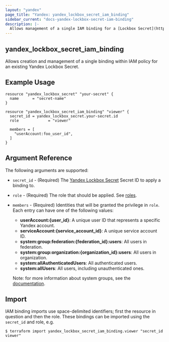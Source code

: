```yaml
---
layout: "yandex"
page_title: "Yandex: yandex_lockbox_secret_iam_binding"
sidebar_current: "docs-yandex-lockbox-secret-iam-binding"
description: |-
  Allows management of a single IAM binding for a [Lockbox Secret](https://cloud.yandex.com/docs/lockbox/).
---
```


## yandex\_lockbox\_secret\_iam\_binding

Allows creation and management of a single binding within IAM policy for
an existing Yandex Lockbox Secret.

## Example Usage

```hcl
resource "yandex_lockbox_secret" "your-secret" {
  name      = "secret-name"
}

resource "yandex_lockbox_secret_iam_binding" "viewer" {
  secret_id = yandex_lockbox_secret.your-secret.id
  role             = "viewer"

  members = [
    "userAccount:foo_user_id",
  ]
}
```

## Argument Reference

The following arguments are supported:

* `secret_id` - (Required) The [Yandex Lockbox Secret](https://cloud.yandex.com/docs/lockbox/) Secret ID to apply a binding to.

* `role` - (Required) The role that should be applied. See [roles](https://cloud.yandex.com/docs/lockbox/security/).

* `members` - (Required) Identities that will be granted the privilege in `role`.
  Each entry can have one of the following values:
    * **userAccount:{user_id}**: A unique user ID that represents a specific Yandex account.
    * **serviceAccount:{service_account_id}**: A unique service account ID.
    * **system:group:federation:{federation_id}:users**: All users in federation.
    * **system:group:organization:{organization_id}:users**: All users in organization.
    * **system:allAuthenticatedUsers**: All authenticated users.
    * **system:allUsers**: All users, including unauthenticated ones.

    Note: for more information about system groups, see the [documentation](https://cloud.yandex.com/docs/iam/concepts/access-control/system-group).

## Import

IAM binding imports use space-delimited identifiers; first the resource in question and then the role.
These bindings can be imported using the `secret_id` and role, e.g.

```
$ terraform import yandex_lockbox_secret_iam_binding.viewer "secret_id viewer"
```
